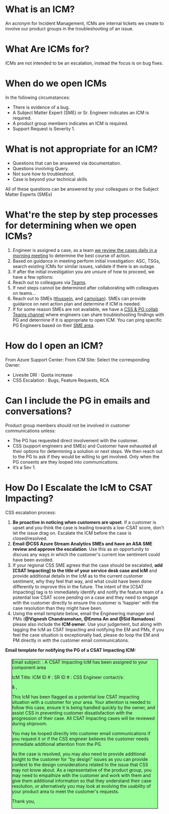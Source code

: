 # What is an ICM?
An acronym for Incident Management, ICMs are internal tickets we create to involve our product groups in the troubleshooting of an issue.

# What Are ICMs for?
ICMs are not intended to be an escalation, instead the focus is on bug fixes. 

# When do we open ICMs 
In the following circumstances:
- There is evidence of a bug.
- A Subject Matter Expert (SME) or Sr. Engineer indicates an ICM is required.
- A product group members indicates an ICM is required.
- Support Request is Severity 1.

# What is not appropriate for an ICM?
- Questions that can be answered via documentation.
- Questions involving Query.
- Not sure how to troubleshoot.
- Case is beyond your technical skills

All of these questions can be answered by your colleagues or the Subject Matter Experts (SMEs)

# What're the step by step processes for determining when we open ICMs?
1. Engineer is assigned a case, as a team [we review the cases daily in a morning meeting](https://nam06.safelinks.protection.outlook.com/?url=https%3A%2F%2Fteams.microsoft.com%2Fl%2Fmeetup-join%2F19%253aed61c2064c6941d2988493b7cdce55d7%2540thread.skype%2F1543822558624%3Fcontext%3D%257b%2522Tid%2522%253a%252272f988bf-86f1-41af-91ab-2d7cd011db47%2522%252c%2522Oid%2522%253a%252215695086-ef6b-4241-9a66-0858a24ce131%2522%257d&data=02%7C01%7CAbiodun.Olatunji%40microsoft.com%7Cea158d123cf541185e1208d6eaaeb596%7C72f988bf86f141af91ab2d7cd011db47%7C1%7C0%7C636954433662855382&sdata=8elvPuIL5K24qgSmxcLUMA9rdePAhD6vMJStfgZ2pK4%3D&reserved=0) to determine the best course of action.
1. Based on guidance in meeting perform initial investigation: ASC, TSGs, search existing ICMs for similar issues, validate if there is an outage.
1. If after the initial investigation you are unsure of how to proceed, we have a few options:
1. Reach out to colleagues via [Teams](https://teams.microsoft.com/l/channel/19%3aed61c2064c6941d2988493b7cdce55d7%40thread.skype/z%2520-%2520Stream%2520Analytics?groupId=d6c5d9c8-f14e-4cb6-a79a-1874c3b84cb6&tenantId=72f988bf-86f1-41af-91ab-2d7cd011db47).
1. If next steps cannot be determined after collaborating with colleagues on teams...
1. Reach out to SMEs ([thussein](mailto:thussein@microsoft.com), and [camoisan](mailto:camoisan@microsoft.com)). SMEs can provide guidance on next action plan and determine if ICM is needed.
1. If for some reason SMEs are not available, we have a [CSS & PG collab Teams channel](https://teams.microsoft.com/l/channel/19%3aaa42f7f4a4bd4daf88581ddc76faf624%40thread.skype/General?groupId=f4ae42e4-0a6c-44b7-8865-20266713a849&tenantId=72f988bf-86f1-41af-91ab-2d7cd011db47) where engineers can share troubleshooting findings with PG and determine if it is appropriate to open ICM. You can ping specific PG Engineers based on their [SME area](https://msdata.visualstudio.com/Azure%20Stream%20Analytics/_wiki/wikis/Azure%20Stream%20Analytics.wiki/1049/Azure-Stream-Analytics-SMEs).

# How do I open an ICM?
From Azure Support Center:
From ICM Site:
Select the corresponding Owner:
- Livesite DRI : Quota increase
- CSS Escalation : Bugs, Feature Requests, RCA 

# Can I include the PG in emails and conversations?
Product group members should not be involved in customer communications unless:
- The PG has requested direct involvement with the customer.
- CSS (support engineers and SMEs) and Customer have exhausted all their options for determining a solution or next steps. We then reach out to the PG to ask if they would be willing to get involved. Only when the PG consents are they looped into communications.
- It’s a Sev 1.

# How Do I Escalate the IcM to CSAT Impacting?
CSS escalation process:

1.	**Be proactive in noticing when customers are upset**. If a customer is upset and you think the case is leading towards a low-CSAT score, don't let the issue drag on. Escalate the ICM before the case is closed/resolved.
2.	**Email @CSS Azure Stream Analytics SMEs and have an ASA SME review and approve the escalation**. Use this as an opportunity to discuss any ways in which the customer's current low sentiment could have been avoided.
3.	If your regional CSS SME agrees that the case should be escalated, **add [CSAT Impacting] to the title of your service desk case and IcM** and provide additional details in the IcM as to the current customer sentiment, why they feel that way, and what could have been done differently to improve this in the future.
The intent of the [CSAT Impacting] tag is to immediately identify and notify the feature team of a potential low CSAT score pending on a case and they need to engage with the customer directly to ensure the customer is ‘happier’ with the case resolution than they might have been.
4.	Using the email template below, email the Engineering manager and PMs (**@Vignesh Chandramohan, @Emma An and @Sid Ramadoss**) please also include the **ICM owner**. Use your judgement, but along with tagging the IcM as CSAT Impacting and notifying the EM and PMs, if you feel the case situation is exceptionally bad, please do loop the EM and PM directly in with the customer email communications.

**Email template for notifying the PG of a CSAT Impacting ICM:**
 
<div style="border:thin solid #000000; margin:20px; background-color:#98ff98; ">
Email subject: <IcM ID#> : A CSAT Impacting IcM has been assigned to your component area
 
IcM Title:
ICM ID # : <url link>
SR ID # : <url link>
CSS Engineer contact/s: <list of CSS contacts working on the case>
 
<ASA EM> & <ASA PM>,
 
This IcM has been flagged as a potential low CSAT impacting situation with a customer for your area. Your attention is needed to follow this case, ensure it is being handled quickly by the owner, and assist CSS in preventing customer dissatisfaction with the progression of their case. All CSAT Impacting cases will be reviewed during shiproom.
 
You may be looped directly into customer email communications if you request it or if the CSS engineer believes the customer needs immediate additional attention from the PG.
 
As the case is resolved, you may also need to provide additional insight to the customer for "by design" issues as you can provide context to the design considerations related to the issue that CSS may not know about. As a representative of the product group, you may need to empathize with the customer and work with them and give them additional information so that they understand their case resolution, or alternatively you may look at evolving the usability of your product area to meet the customer's requests.
 
Thank you,
<CSS Engr>

</div>